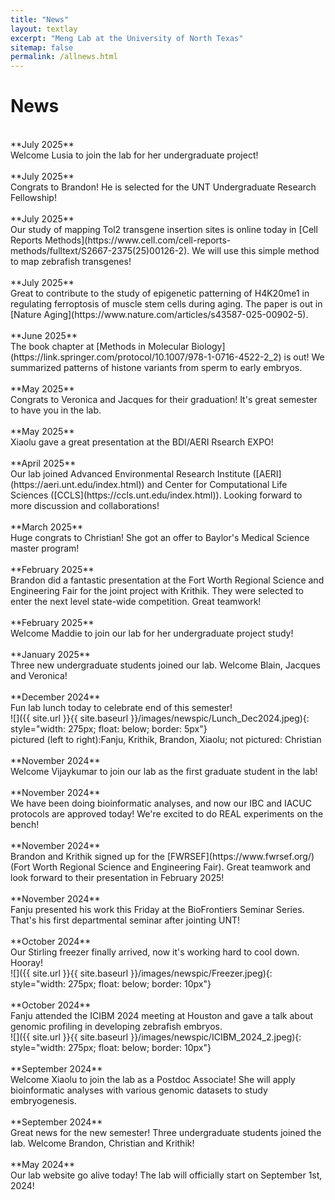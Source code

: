 ```yaml
---
title: "News"
layout: textlay
excerpt: "Meng Lab at the University of North Texas"
sitemap: false
permalink: /allnews.html
---
```


# News
<br>
**July 2025** <br>
Welcome Lusia to join the lab for her undergraduate project! <br>
<br>
**July 2025** <br>
Congrats to Brandon! He is selected for the UNT Undergraduate Research Fellowship! <br>
<br>
**July 2025** <br>
Our study of mapping Tol2 transgene insertion sites is online today in [Cell Reports Methods](https://www.cell.com/cell-reports-methods/fulltext/S2667-2375(25)00126-2). We will use this simple method to map zebrafish transgenes! <br>
<br>
**July 2025** <br>
Great to contribute to the study of epigenetic patterning of H4K20me1 in regulating ferroptosis of muscle stem cells during aging. The paper is out in [Nature Aging](https://www.nature.com/articles/s43587-025-00902-5).<br>
<br>
**June 2025** <br>
The book chapter at [Methods in Molecular Biology](https://link.springer.com/protocol/10.1007/978-1-0716-4522-2_2) is out! We summarized patterns of histone variants from sperm to early embryos. <br>
<br>
**May 2025** <br>
Congrats to Veronica and Jacques for their graduation! It's great semester to have you in the lab. <br>
<br>
**May 2025** <br>
Xiaolu gave a great presentation at the BDI/AERI Rsearch EXPO! <br> 
<br>
**April 2025** <br>
Our lab joined Advanced Environmental Research Institute ([AERI](https://aeri.unt.edu/index.html)) and Center for Computational Life Sciences ([CCLS](https://ccls.unt.edu/index.html)). Looking forward to more discussion and collaborations! <br> 
<br>
**March 2025** <br>
Huge congrats to Christian! She got an offer to Baylor's Medical Science master program!  <br> 
<br>
**February 2025** <br>
Brandon did a fantastic presentation at the Fort Worth Regional Science and Engineering Fair for the joint project with Krithik. They were selected to enter the next level state-wide competition. Great teamwork!  <br> 
<br>
**February 2025** <br>
Welcome Maddie to join our lab for her undergraduate project study! <br> 
<br>
**January 2025** <br>
Three new undergraduate students joined our lab. Welcome Blain, Jacques and Veronica! <br> 
<br>
**December 2024** <br>
Fun lab lunch today to celebrate end of this semester! <br>
![]({{ site.url }}{{ site.baseurl }}/images/newspic/Lunch_Dec2024.jpeg){: style="width: 275px; float: below; border: 5px"} <br>
 pictured (left to right):Fanju, Krithik, Brandon, Xiaolu; not pictured: Christian
<br>
<br>
**November 2024** <br>
Welcome Vijaykumar to join our lab as the first graduate student in the lab! <br> 
<br>
**November 2024** <br>
We have been doing bioinformatic analyses, and now our IBC and IACUC protocols are approved today! We're excited to do REAL experiments on the bench! <br>
<br>
**November 2024** <br>
Brandon and Krithik signed up for the [FWRSEF](https://www.fwrsef.org/) (Fort Worth Regional Science and Engineering Fair). Great teamwork and look forward to their presentation in February 2025! <br>
<br>
**November 2024** <br>
Fanju presented his work this Friday at the BioFrontiers Seminar Series. That's his first departmental seminar after jointing UNT!<br>
<br>
**October 2024** <br>
Our Stirling freezer finally arrived, now it's working hard to cool down. Hooray! <br>
![]({{ site.url }}{{ site.baseurl }}/images/newspic/Freezer.jpeg){: style="width: 275px; float: below; border: 10px"} <br>
<br>
**October 2024** <br>
Fanju attended the ICIBM 2024 meeting at Houston and gave a talk about genomic profiling in developing zebrafish embryos. <br>
![]({{ site.url }}{{ site.baseurl }}/images/newspic/ICIBM_2024_2.jpeg){: style="width: 275px; float: below; border: 10px"} <br>
<br>
**September 2024** <br>
Welcome Xiaolu to join the lab as a Postdoc Associate! She will apply bioinformatic analyses with various genomic datasets to study embryogenesis. <br>
<br>
**September 2024** <br>
Great news for the new semester! Three undergraduate students joined the lab. Welcome Brandon, Christian and Krithik! <br>
<br>
**May 2024** <br>
Our lab website go alive today! The lab will officially start on September 1st, 2024!<br>
<br>
<br>
<br>
<br>
<br>
<br>
<br>
<br>
<br>
<br>
<br>
<br>
<br>
<br>

